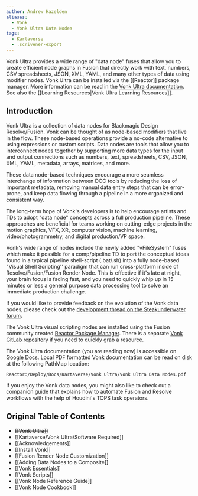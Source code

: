 ```yaml
---
author: Andrew Hazelden
aliases:
  - Vonk
  - Vonk Ultra Data Nodes
tags:
  - Kartaverse
  - .scrivener-export
---
```


Vonk Ultra provides a wide range of "data node" fuses that allow you to create efficient node graphs in Fusion that directly work with text, numbers, CSV spreadsheets, JSON, XML, YAML, and many other types of data using modifier nodes. Vonk Ultra can be installed via the [[Reactor]] package manager. More information can be read in the [Vonk Ultra documentation](https://docs.google.com/document/d/1U9WfdHlE1AZHdU6_ZQCB1I2nSa5I7TyHG2vKMi2I7v8/edit?usp=sharing). See also the [[Learning Resources|Vonk Ultra Learning Resources]].


## Introduction

Vonk Ultra is a collection of data nodes for Blackmagic Design Resolve/Fusion. Vonk can be thought of as node-based modifiers that live in the flow. These node-based operations provide a no-code alternative to using expressions or custom scripts. Data nodes are tools that allow you to interconnect nodes together by supporting more data types for the input and output connections such as numbers, text, spreadsheets, CSV, JSON, XML, YAML, metadata, arrays, matrices, and more.

These data node-based techniques encourage a more seamless interchange of information between DCC tools by reducing the loss of important metadata, removing manual data entry steps that can be error-prone, and keep data flowing through a pipeline in a more organized and consistent way.

The long-term hope of Vonk's developers is to help encourage artists and TDs to adopt "data node" concepts across a full production pipeline. These approaches are beneficial for teams working on cutting-edge projects in the motion graphics, VFX, XR, computer vision, machine learning, video/photogrammetry, and digital production/VP space.

Vonk's wide range of nodes include the newly added "vFileSystem" fuses which make it possible for a comp/pipeline TD to port the conceptual ideas found in a typical pipeline shell-script (.bat/.sh) into a fully node-based "Visual Shell Scripting'' paradigm that can run cross-platform inside of Resolve/Fusion/Fusion Render Node. This is effective if it's late at night, your brain focus is fading fast, and you need to quickly whip up in 15 minutes or less a general purpose data processing tool to solve an immediate production challenge.

If you would like to provide feedback on the evolution of the Vonk data nodes, please check out the [development thread on the Steakunderwater forum](https://www.steakunderwater.com/wesuckless/viewtopic.php?p=41165#p41165).

The Vonk Ultra visual scripting nodes are installed using the Fusion community created [Reactor Package Manager](https://www.steakunderwater.com/wesuckless/viewtopic.php?f=32&t=3067). There is a separate [Vonk GitLab repository](https://gitlab.com/AndrewHazelden/Vonk) if you need to quickly grab a resource.

The Vonk Ultra documentation (you are reading now) is accessible on [Google Docs](https://docs.google.com/document/d/1U9WfdHlE1AZHdU6_ZQCB1I2nSa5I7TyHG2vKMi2I7v8/edit?usp=sharing). Local PDF formatted Vonk documentation can be read on disk at the following PathMap location:

    Reactor:/Deploy/Docs/Kartaverse/Vonk Ultra/Vonk Ultra Data Nodes.pdf

If you enjoy the Vonk data nodes, you might also like to check out a companion guide that explains how to automate Fusion and Resolve workflows with the help of Houdini's TOPS task operators.

## Original Table of Contents

- <del>[[Vonk Ultra]]</del>
- [[Kartaverse/Vonk Ultra/Software Required]]
- [[Acknowledgements]]
- [[Install Vonk]]
- [[Fusion Render Node Customization]]
- [[Adding Data Nodes to a Composite]]
- [[Vonk Essentials]]
- [[Vonk Scripts]]
- [[Vonk Node Reference Guide]]
- [[Vonk Node Cookbook]]
